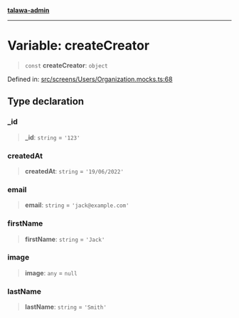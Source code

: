 [**talawa-admin**](../../../../README.md)

***

# Variable: createCreator

> `const` **createCreator**: `object`

Defined in: [src/screens/Users/Organization.mocks.ts:68](https://github.com/MayankJha014/talawa-admin/blob/0dd35cc200a4ed7562fa81ab87ec9b2a6facd18b/src/screens/Users/Organization.mocks.ts#L68)

## Type declaration

### \_id

> **\_id**: `string` = `'123'`

### createdAt

> **createdAt**: `string` = `'19/06/2022'`

### email

> **email**: `string` = `'jack@example.com'`

### firstName

> **firstName**: `string` = `'Jack'`

### image

> **image**: `any` = `null`

### lastName

> **lastName**: `string` = `'Smith'`
